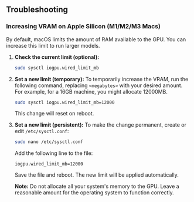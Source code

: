 ## Troubleshooting

### Increasing VRAM on Apple Silicon (M1/M2/M3 Macs)

By default, macOS limits the amount of RAM available to the GPU. You can increase this limit to run larger models.

1.  **Check the current limit (optional):**
    ```bash
    sudo sysctl iogpu.wired_limit_mb
    ```

2.  **Set a new limit (temporary):**
    To temporarily increase the VRAM, run the following command, replacing `<megabytes>` with your desired amount. For example, for a 16GB machine, you might allocate 12000MB.
    ```bash
    sudo sysctl iogpu.wired_limit_mb=12000
    ```
    This change will reset on reboot.

3.  **Set a new limit (persistent):**
    To make the change permanent, create or edit `/etc/sysctl.conf`:
    ```bash
    sudo nano /etc/sysctl.conf
    ```
    Add the following line to the file:
    ```
    iogpu.wired_limit_mb=12000
    ```
    Save the file and reboot. The new limit will be applied automatically.

    **Note:** Do not allocate all your system's memory to the GPU. Leave a reasonable amount for the operating system to function correctly.
